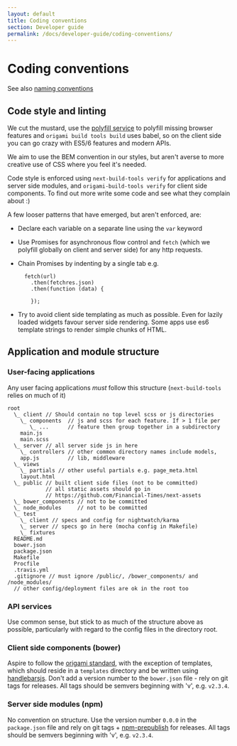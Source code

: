 ```yaml
---
layout: default
title: Coding conventions
section: Developer guide
permalink: /docs/developer-guide/coding-conventions/
---
```


# Coding conventions

See also [naming conventions](/docs/developer-guide/coding-conventions/)

## Code style and linting
We cut the mustard, use the [polyfill service](https://cdn.polyfill.io/v1/docs/) to polyfill missing browser features and `origami build tools build` uses babel, so on the client side you can go crazy with ES5/6 features and modern APIs.

We aim to use the BEM convention in our styles, but aren't averse to more creative use of CSS where you feel it's needed.

Code style is enforced using `next-build-tools verify` for applications and server side modules, and `origami-build-tools verify` for client side components. To find out more write some code and see what they complain about :)

A few looser patterns that have emerged, but aren't enforced, are:

* Declare each variable on a separate line using the `var` keyword
* Use Promises for asynchronous flow control and `fetch` (which we polyfill globally on client and server side) for any http requests.
* Chain Promises by indenting by a single tab e.g.


		fetch(url)
		  .then(fetchres.json)
		  .then(function (data) {

		  });
		  
* Try to avoid client side templating as much as possible. Even for lazily loaded widgets favour server side rendering. Some apps use es6 template strings to render simple chunks of HTML.

## Application and module structure

### User-facing applications
Any user facing applications *must* follow this structure (`next-build-tools` relies on much of it)


	root
	  \_ client // Should contain no top level scss or js directories
	    \_ components  // js and scss for each feature. If > 1 file per
	       \_ ...      // feature then group together in a subdirectory
	    main.js
	    main.scss
	  \_ server // all server side js in here
	    \_ controllers // other common directory names include models,
	    app.js         // lib, middleware
	  \_ views
	    \_ partials // other useful partials e.g. page_meta.html
	    layout.html
	  \_ public // built client side files (not to be committed)
	            // all static assets should go in
	            // https://github.com/Financial-Times/next-assets
	  \_ bower_components // not to be committed
	  \_ node_modules     // not to be committed
	  \_ test
	    \_ client // specs and config for nightwatch/karma
	    \_ server // specs go in here (mocha config in Makefile)
	    \_ fixtures
	  README.md
	  bower.json
	  package.json
	  Makefile
	  Procfile
	  .travis.yml
	  .gitignore // must ignore /public/, /bower_components/ and /node_modules/
	  // other config/deployment files are ok in the root too


### API services
Use common sense, but stick to as much of the structure above as possible, particularly with regard to the config files in the directory root.

### Client side components (bower)
Aspire to follow the [origami standard](http://origami.ft.com/), with the exception of templates, which should reside in a `templates` directory and be written using [handlebarsjs](http://handlebarsjs.com). Don't add a version number to the `bower.json` file - rely on git tags for releases. All tags should be semvers beginning with 'v', e.g. `v2.3.4`.

### Server side modules (npm)
No convention on structure. Use the version number `0.0.0` in the `package.json` file and rely on git tags + [npm-prepublish](https://www.npmjs.com/package/npm-prepublish) for releases. All tags should be semvers beginning with 'v', e.g. `v2.3.4`.
